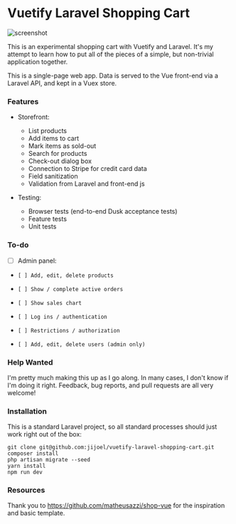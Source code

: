 # Vuetify Laravel Shopping Cart

![screenshot](https://github.com/jijoel/vuetify-laravel-shopping-cart/tree/master/docs/checkout_screen.png)

This is an experimental shopping cart with Vuetify and Laravel. It's my attempt to learn how to put all of the pieces of a simple, but non-trivial application together.

This is a single-page web app. Data is served to the Vue front-end via a Laravel API, and kept in a Vuex store.

### Features

* Storefront:
    * List products
    * Add items to cart
    * Mark items as sold-out
    * Search for products
    * Check-out dialog box
    * Connection to Stripe for credit card data
    * Field sanitization
    * Validation from Laravel and front-end js

* Testing:
    * Browser tests (end-to-end Dusk acceptance tests)
    * Feature tests
    * Unit tests

### To-do

- [ ] Admin panel:
-     [ ] Add, edit, delete products
-     [ ] Show / complete active orders
-     [ ] Show sales chart
-     [ ] Log ins / authentication
-     [ ] Restrictions / authorization
-     [ ] Add, edit, delete users (admin only)

### Help Wanted

I'm pretty much making this up as I go along. In many cases, I don't know if I'm doing it right. Feedback, bug reports, and pull requests are all very welcome!


### Installation

This is a standard Laravel project, so all standard processes should just work right out of the box:

    git clone git@github.com:jijoel/vuetify-laravel-shopping-cart.git
    composer install
    php artisan migrate --seed
    yarn install
    npm run dev


### Resources

Thank you to https://github.com/matheusazzi/shop-vue for the inspiration and basic template.
